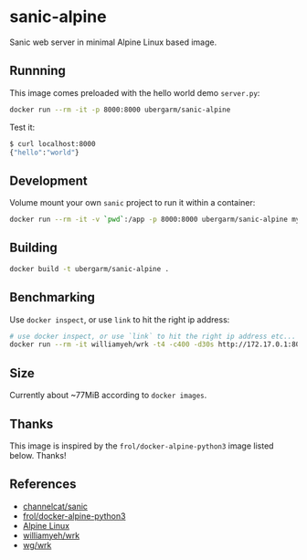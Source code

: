 sanic-alpine
===
Sanic web server in minimal Alpine Linux based image.

## Runnning
This image comes preloaded with the hello world demo `server.py`:
```bash
docker run --rm -it -p 8000:8000 ubergarm/sanic-alpine
```

Test it:
```bash
$ curl localhost:8000
{"hello":"world"}
```

## Development
Volume mount your own `sanic` project to run it within a container:
```bash
docker run --rm -it -v `pwd`:/app -p 8000:8000 ubergarm/sanic-alpine myserver.py
```

## Building
```bash
docker build -t ubergarm/sanic-alpine .
```

## Benchmarking
Use `docker inspect`, or use `link` to hit the right ip address:
```bash
# use docker inspect, or use `link` to hit the right ip address etc...
docker run --rm -it williamyeh/wrk -t4 -c400 -d30s http://172.17.0.1:8000
```

## Size

Currently about ~77MiB according to `docker images`.

## Thanks
This image is inspired by the `frol/docker-alpine-python3` image listed below. Thanks!

## References

* [channelcat/sanic](https://github.com/channelcat/sanic)
* [frol/docker-alpine-python3](https://github.com/frol/docker-alpine-python3)
* [Alpine Linux](https://alpinelinux.org/)
* [williamyeh/wrk](https://github.com/William-Yeh/docker-wrk)
* [wg/wrk](https://github.com/wg/wrk)
